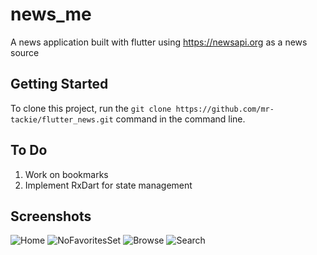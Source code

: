 # news_me

A news application built with flutter using https://newsapi.org as a news source

## Getting Started

To clone this project, run the `git clone https://github.com/mr-tackie/flutter_news.git` command in the command line.

## To Do
1. Work on bookmarks
2. Implement RxDart for state management

## Screenshots
![Home](1.png) ![NoFavoritesSet](2.png) ![Browse](3.png) ![Search](4.png)
